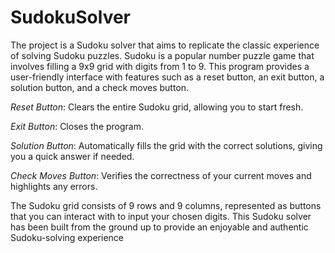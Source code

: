 # SudokuSolver
The project is a Sudoku solver that aims to replicate the classic experience of solving Sudoku puzzles. Sudoku is a popular number puzzle game that involves filling a 9x9 grid with digits from 1 to 9. This program provides a user-friendly interface with features such as a reset button, an exit button, a solution button, and a check moves button.

*Reset Button*: Clears the entire Sudoku grid, allowing you to start fresh.

*Exit Button*: Closes the program.

*Solution Button*: Automatically fills the grid with the correct solutions, giving you a quick answer if needed.

*Check Moves Button*: Verifies the correctness of your current moves and highlights any errors.

The Sudoku grid consists of 9 rows and 9 columns, represented as buttons that you can interact with to input your chosen digits. This Sudoku solver has been built from the ground up to provide an enjoyable and authentic Sudoku-solving experience
